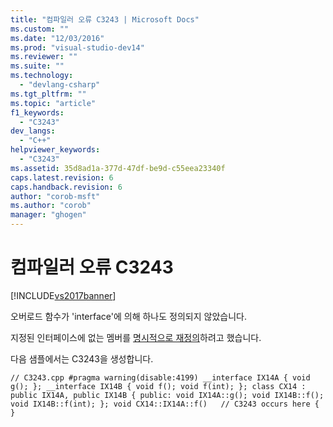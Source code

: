 ```yaml
---
title: "컴파일러 오류 C3243 | Microsoft Docs"
ms.custom: ""
ms.date: "12/03/2016"
ms.prod: "visual-studio-dev14"
ms.reviewer: ""
ms.suite: ""
ms.technology: 
  - "devlang-csharp"
ms.tgt_pltfrm: ""
ms.topic: "article"
f1_keywords: 
  - "C3243"
dev_langs: 
  - "C++"
helpviewer_keywords: 
  - "C3243"
ms.assetid: 35d8ad1a-377d-47df-be9d-c55eea23340f
caps.latest.revision: 6
caps.handback.revision: 6
author: "corob-msft"
ms.author: "corob"
manager: "ghogen"
---
```

# 컴파일러 오류 C3243
[!INCLUDE[vs2017banner](../../assembler/inline/includes/vs2017banner.md)]

오버로드 함수가 'interface'에 의해 하나도 정의되지 않았습니다.  
  
 지정된 인터페이스에 없는 멤버를 [명시적으로 재정의](../../cpp/explicit-overrides-cpp.md)하려고 했습니다.  
  
 다음 샘플에서는 C3243을 생성합니다.  
  
```  
// C3243.cpp #pragma warning(disable:4199) __interface IX14A { void g(); }; __interface IX14B { void f(); void f(int); }; class CX14 : public IX14A, public IX14B { public: void IX14A::g(); void IX14B::f(); void IX14B::f(int); }; void CX14::IX14A::f()   // C3243 occurs here { }  
```